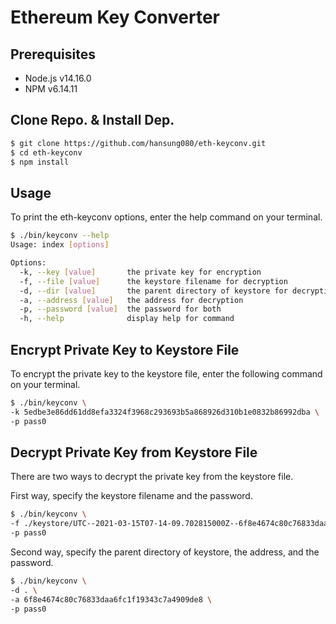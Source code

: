 # Ethereum Key Converter

## Prerequisites
- Node.js v14.16.0
- NPM v6.14.11

## Clone Repo. & Install Dep.
```sh
$ git clone https://github.com/hansung080/eth-keyconv.git
$ cd eth-keyconv
$ npm install
```

## Usage
To print the eth-keyconv options, enter the help command on your terminal.
```sh
$ ./bin/keyconv --help
Usage: index [options]

Options:
  -k, --key [value]       the private key for encryption
  -f, --file [value]      the keystore filename for decryption
  -d, --dir [value]       the parent directory of keystore for decryption
  -a, --address [value]   the address for decryption
  -p, --password [value]  the password for both
  -h, --help              display help for command
```

## Encrypt Private Key to Keystore File
To encrypt the private key to the keystore file, enter the following command on your terminal.
```sh
$ ./bin/keyconv \
-k 5edbe3e86dd61dd8efa3324f3968c293693b5a868926d310b1e0832b86992dba \
-p pass0
```

## Decrypt Private Key from Keystore File
There are two ways to decrypt the private key from the keystore file.

First way, specify the keystore filename and the password.
```sh
$ ./bin/keyconv \
-f ./keystore/UTC--2021-03-15T07-14-09.702815000Z--6f8e4674c80c76833daa6fc1f19343c7a4909de8 \
-p pass0
```

Second way, specify the parent directory of keystore, the address, and the password.
```sh
$ ./bin/keyconv \
-d . \
-a 6f8e4674c80c76833daa6fc1f19343c7a4909de8 \
-p pass0
```